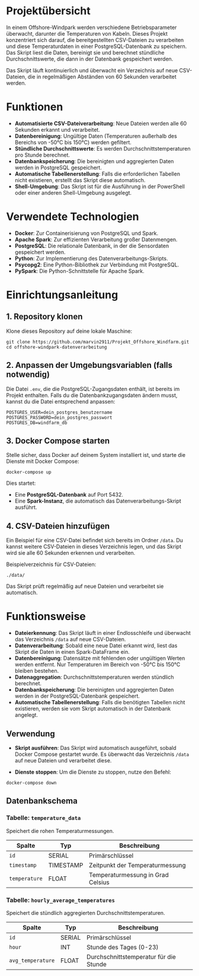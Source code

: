 # Projektübersicht
In einem Offshore-Windpark werden verschiedene Betriebsparameter überwacht, darunter die Temperaturen von Kabeln. Dieses Projekt konzentriert sich darauf, die bereitgestellten CSV-Dateien zu verarbeiten und diese Temperaturdaten in einer PostgreSQL-Datenbank zu speichern. Das Skript liest die Daten, bereinigt sie und berechnet stündliche Durchschnittswerte, die dann in der Datenbank gespeichert werden.

Das Skript läuft kontinuierlich und überwacht ein Verzeichnis auf neue CSV-Dateien, die in regelmäßigen Abständen von 60 Sekunden verarbeitet werden.

# Funktionen

- **Automatisierte CSV-Dateiverarbeitung**: Neue Dateien werden alle 60 Sekunden erkannt und verarbeitet.
- **Datenbereinigung**: Ungültige Daten (Temperaturen außerhalb des Bereichs von -50°C bis 150°C) werden gefiltert.
- **Stündliche Durchschnittswerte**: Es werden Durchschnittstemperaturen pro Stunde berechnet.
- **Datenbankspeicherung**: Die bereinigten und aggregierten Daten werden in PostgreSQL gespeichert.
- **Automatische Tabellenerstellung**: Falls die erforderlichen Tabellen nicht existieren, erstellt das Skript diese automatisch.
- **Shell-Umgebung**: Das Skript ist für die Ausführung in der PowerShell oder einer anderen Shell-Umgebung ausgelegt.

# Verwendete Technologien

- **Docker**: Zur Containerisierung von PostgreSQL und Spark.
- **Apache Spark**: Zur effizienten Verarbeitung großer Datenmengen.
- **PostgreSQL**: Die relationale Datenbank, in der die Sensordaten gespeichert werden.
- **Python**: Zur Implementierung des Datenverarbeitungs-Skripts.
- **Psycopg2**: Eine Python-Bibliothek zur Verbindung mit PostgreSQL.
- **PySpark**: Die Python-Schnittstelle für Apache Spark.

# Einrichtungsanleitung

## 1. Repository klonen

Klone dieses Repository auf deine lokale Maschine:

```
git clone https://github.com/marvin2911/Projekt_Offshore_Windfarm.git
cd offshore-windpark-datenverarbeitung
```

## 2. Anpassen der Umgebungsvariablen (falls notwendig)

Die Datei `.env`, die die PostgreSQL-Zugangsdaten enthält, ist bereits im Projekt enthalten. Falls du die Datenbankzugangsdaten ändern musst, kannst du die Datei entsprechend anpassen:

```
POSTGRES_USER=dein_postgres_benutzername
POSTGRES_PASSWORD=dein_postgres_passwort
POSTGRES_DB=windfarm_db
```

## 3. Docker Compose starten

Stelle sicher, dass Docker auf deinem System installiert ist, und starte die Dienste mit Docker Compose:

```
docker-compose up
```

Dies startet:

- Eine **PostgreSQL-Datenbank** auf Port 5432.
- Eine **Spark-Instanz**, die automatisch das Datenverarbeitungs-Skript ausführt.

## 4. CSV-Dateien hinzufügen

Ein Beispiel für eine CSV-Datei befindet sich bereits im Ordner `/data`. Du kannst weitere CSV-Dateien in dieses Verzeichnis legen, und das Skript wird sie alle 60 Sekunden erkennen und verarbeiten.

Beispielverzeichnis für CSV-Dateien:

```
./data/
```
Das Skript prüft regelmäßig auf neue Dateien und verarbeitet sie automatisch.

# Funktionsweise

- **Dateierkennung**: Das Skript läuft in einer Endlosschleife und überwacht das Verzeichnis `/data` auf neue CSV-Dateien.
- **Datenverarbeitung**: Sobald eine neue Datei erkannt wird, liest das Skript die Daten in einen Spark-DataFrame ein.
- **Datenbereinigung**: Datensätze mit fehlenden oder ungültigen Werten werden entfernt. Nur Temperaturen im Bereich von -50°C bis 150°C bleiben bestehen.
- **Datenaggregation**: Durchschnittstemperaturen werden stündlich berechnet.
- **Datenbankspeicherung**: Die bereinigten und aggregierten Daten werden in der PostgreSQL-Datenbank gespeichert.
- **Automatische Tabellenerstellung**: Falls die benötigten Tabellen nicht existieren, werden sie vom Skript automatisch in der Datenbank angelegt.

## Verwendung

- **Skript ausführen**: Das Skript wird automatisch ausgeführt, sobald Docker Compose gestartet wurde. Es überwacht das Verzeichnis `/data` auf neue Dateien und verarbeitet diese.
  
- **Dienste stoppen**: Um die Dienste zu stoppen, nutze den Befehl:

```
docker-compose down
```

## Datenbankschema

### Tabelle: `temperature_data`

Speichert die rohen Temperaturmessungen.

| Spalte      | Typ        | Beschreibung                          |
|-------------|------------|----------------------------------------|
| `id`        | SERIAL     | Primärschlüssel                        |
| `timestamp` | TIMESTAMP  | Zeitpunkt der Temperaturmessung        |
| `temperature` | FLOAT    | Temperaturmessung in Grad Celsius      |

### Tabelle: `hourly_average_temperatures`

Speichert die stündlich aggregierten Durchschnittstemperaturen.

| Spalte            | Typ        | Beschreibung                                 |
|-------------------|------------|---------------------------------------------|
| `id`              | SERIAL     | Primärschlüssel                             |
| `hour`            | INT        | Stunde des Tages (0-23)                     |
| `avg_temperature` | FLOAT      | Durchschnittstemperatur für die Stunde      |




